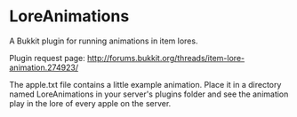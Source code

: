 LoreAnimations
==============

A Bukkit plugin for running animations in item lores.

Plugin request page: http://forums.bukkit.org/threads/item-lore-animation.274923/

The apple.txt file contains a little example animation. Place it in a directory named LoreAnimations in your server's plugins folder and see the animation play in the lore of every apple on the server.
